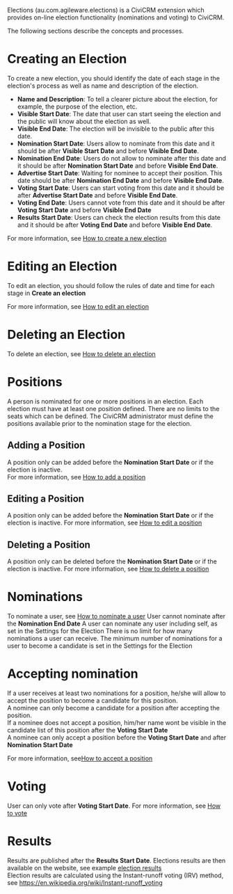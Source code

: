 Elections (au.com.agileware.elections) is a CiviCRM extension which provides on-line election functionality (nominations and voting) to CiviCRM.

The following sections describe the concepts and processes.

# Creating an Election  
To create a new election, you should identify the date of each stage in the election's process as well as name and description of the election.   
- **Name and Description**: To tell a clearer picture about the election, for example, the purpose of the election, etc.  
- **Visible Start Date**: The date that user can start seeing the election and the public will know about the election as well.  
- **Visible End Date**: The election will be invisible to the public after this date.  
- **Nomination Start Date**: Users allow to nominate from this date and it should be after **Visible Start Date** and before **Visible End Date**.    
- **Nomination End Date**: Users do not allow to nominate after this date and it should be after **Nomination Start Date** and before **Visible End Date**.     
- **Advertise Start Date**: Waiting for nominee to accept their position. This date should be after **Nomination End Date** and before **Visible End Date**.  
- **Voting Start Date**: Users can start voting from this date and it should be after **Advertise Start Date** and before **Visible End Date**.     
- **Voting End Date**: Users cannot vote from this date and it should be after **Voting Start Date** and before **Visible End Date**  
- **Results Start Date**: Users can check the election results from this date and it should be after **Voting End Date** and before **Visible End Date**.  

For more information, see [How to create a new election](admin_create_election.md)  

# Editing an Election  
To edit an election, you should follow the rules of date and time for each stage in **Create an election**  

For more information, see [How to edit an election](admin_edit_election.md)

# Deleting an Election  

To delete an election, see [How to delete an election](admin_delete_election.md)  

# Positions  

A person is nominated for one or more positions in an election.
Each election must have at least one position defined.
There are no limits to the seats which can be defined.
The CiviCRM administrator must define the positions available prior to the nomination stage for the election.  

## Adding a Position

A position only can be added before the **Nomination Start Date** or if the election is inactive.  
For more information, see [How to add a position](admin_add_position.md)  

## Editing a Position

A position only can be added before the **Nomination Start Date** or if the election is inactive.
For more information, see [How to edit a position](admin_edit_position.md)

## Deleting a Position

A position only can be deleted before the **Nomination Start Date** or if the election is inactive.
For more information, see [How to delete a position](admin_delete_position.md)  

# Nominations 

To nominate a user, see [How to nominate a user](user_nominate.md)
User cannot nominate after the **Nomination End Date**
A user can nominate any user including self, as set in the Settings for the Election
There is no limit for how many nominations a user can receive.
The minimum number of  nominations for a user to become a candidate is set in the Settings for the Election

# Accepting nomination  

If a user receives at least two nominations for a position, he/she will allow to accept the position to become a candidate for this position.  
A nominee can only become a candidate for a position after accepting the position.  
If a nominee does not accept a position, him/her name wont be visible in the candidate list of this position after the **Voting Start Date**  
A nominee can only accept a position before the **Voting Start Date** and after **Nomination Start Date**

For more information, see[How to accept a position](user_accept_position.md)

# Voting  

User can only vote after **Voting Start Date**.
For more information, see [How to vote](user_vote.md)

# Results  

Results are published after the **Results Start Date**. Elections results are then available on the website, see example [election results](user_view_results.md)  
Election results are calculated using the Instant-runoff voting (IRV) method, see https://en.wikipedia.org/wiki/Instant-runoff_voting
  